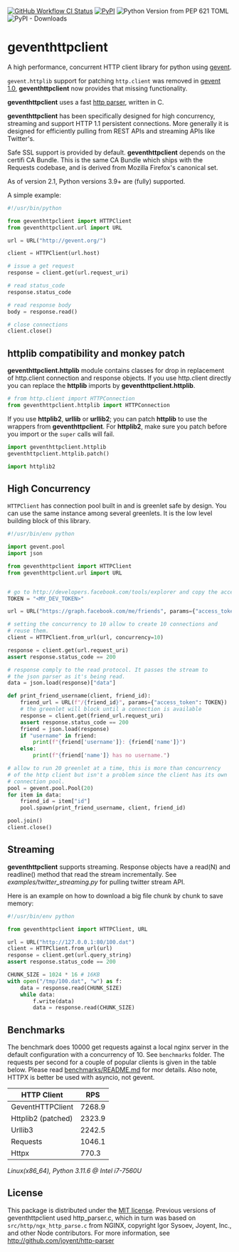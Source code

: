 [![GitHub Workflow CI Status](https://img.shields.io/github/actions/workflow/status/geventhttpclient/geventhttpclient/test.yml?branch=master&logo=github&style=flat)](https://github.com/geventhttpclient/geventhttpclient/actions)
[![PyPI](https://img.shields.io/pypi/v/geventhttpclient.svg?style=flat)](https://pypi.org/project/geventhttpclient/)
![Python Version from PEP 621 TOML](https://img.shields.io/python/required-version-toml?tomlFilePath=https%3A%2F%2Fraw.githubusercontent.com%2Fgeventhttpclient%2Fgeventhttpclient%2Fmaster%2Fpyproject.toml)
![PyPI - Downloads](https://img.shields.io/pypi/dm/geventhttpclient)

# geventhttpclient

A high performance, concurrent HTTP client library for python using 
[gevent](http://gevent.org).

`gevent.httplib` support for patching `http.client` was removed in 
[gevent 1.0](https://github.com/surfly/gevent/commit/b45b83b1bc4de14e3c4859362825044b8e3df7d6), 
**geventhttpclient** now provides that missing functionality.

**geventhttpclient** uses a fast [http parser](https://github.com/nodejs/llhttp),
written in C.

**geventhttpclient** has been specifically designed for high concurrency,
streaming and support HTTP 1.1 persistent connections. More generally it is
designed for efficiently pulling from REST APIs and streaming APIs
like Twitter's.

Safe SSL support is provided by default. **geventhttpclient** depends on
the certifi CA Bundle. This is the same CA Bundle which ships with the
Requests codebase, and is derived from Mozilla Firefox's canonical set.

As of version 2.1, Python versions 3.9+ are (fully) supported.

A simple example:

```python
#!/usr/bin/python

from geventhttpclient import HTTPClient
from geventhttpclient.url import URL

url = URL("http://gevent.org/")

client = HTTPClient(url.host)

# issue a get request
response = client.get(url.request_uri)

# read status_code
response.status_code

# read response body
body = response.read()

# close connections
client.close()
```

## httplib compatibility and monkey patch

**geventhttpclient.httplib** module contains classes for drop in
replacement of http.client connection and response objects.
If you use http.client directly you can replace the **httplib** imports
by **geventhttpclient.httplib**.

```python
# from http.client import HTTPConnection
from geventhttpclient.httplib import HTTPConnection
```

If you use **httplib2**, **urllib** or **urllib2**; you can patch **httplib** to
use the wrappers from **geventhttpclient**.
For **httplib2**, make sure you patch before you import or the `super`
calls will fail.

```python
import geventhttpclient.httplib
geventhttpclient.httplib.patch()

import httplib2
```

## High Concurrency

`HTTPClient` has connection pool built in and is greenlet safe by design.
You can use the same instance among several greenlets. It is the low 
level building block of this library.

```python
#!/usr/bin/env python

import gevent.pool
import json

from geventhttpclient import HTTPClient
from geventhttpclient.url import URL


# go to http://developers.facebook.com/tools/explorer and copy the access token
TOKEN = "<MY_DEV_TOKEN>"

url = URL("https://graph.facebook.com/me/friends", params={"access_token": TOKEN})

# setting the concurrency to 10 allow to create 10 connections and
# reuse them.
client = HTTPClient.from_url(url, concurrency=10)

response = client.get(url.request_uri)
assert response.status_code == 200

# response comply to the read protocol. It passes the stream to
# the json parser as it's being read.
data = json.load(response)["data"]

def print_friend_username(client, friend_id):
    friend_url = URL(f"/{friend_id}", params={"access_token": TOKEN})
    # the greenlet will block until a connection is available
    response = client.get(friend_url.request_uri)
    assert response.status_code == 200
    friend = json.load(response)
    if "username" in friend:
        print(f"{friend['username']}: {friend['name']}")
    else:
        print(f"{friend['name']} has no username.")

# allow to run 20 greenlet at a time, this is more than concurrency
# of the http client but isn't a problem since the client has its own
# connection pool.
pool = gevent.pool.Pool(20)
for item in data:
    friend_id = item["id"]
    pool.spawn(print_friend_username, client, friend_id)

pool.join()
client.close()
```

## Streaming

**geventhttpclient** supports streaming.
Response objects have a read(N) and readline() method that read the stream
incrementally.
See *examples/twitter_streaming.py* for pulling twitter stream API.

Here is an example on how to download a big file chunk by chunk to save memory:

```python
#!/usr/bin/env python

from geventhttpclient import HTTPClient, URL

url = URL("http://127.0.0.1:80/100.dat")
client = HTTPClient.from_url(url)
response = client.get(url.query_string)
assert response.status_code == 200

CHUNK_SIZE = 1024 * 16 # 16KB
with open("/tmp/100.dat", "w") as f:
    data = response.read(CHUNK_SIZE)
    while data:
        f.write(data)
        data = response.read(CHUNK_SIZE)
```

## Benchmarks

The benchmark does 10000 get requests against a local nginx server in the default 
configuration with a concurrency of 10. See `benchmarks` folder. The requests per
second for a couple of popular clients is given in the table below. Please read
[benchmarks/README.md](https://github.com/geventhttpclient/geventhttpclient/blob/master/benchmarks/README.md)
for mor details. Also note, HTTPX is better be used with asyncio, not gevent.

| HTTP Client        | RPS    |
|--------------------|--------|
| GeventHTTPClient   | 7268.9 |
| Httplib2 (patched) | 2323.9 |
| Urllib3            | 2242.5 |
| Requests           | 1046.1 |
| Httpx              | 770.3  |

*Linux(x86_64), Python 3.11.6 @ Intel i7-7560U*

## License

This package is distributed under the [MIT license](https://github.com/geventhttpclient/geventhttpclient/blob/master/LICENSE-MIT). 
Previous versions of geventhttpclient used http_parser.c, which in turn 
was based on `src/http/ngx_http_parse.c` from NGINX, copyright Igor Sysoev, 
Joyent, Inc., and other Node contributors. For more information, see 
http://github.com/joyent/http-parser 
